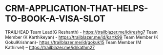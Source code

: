 # CRM-APPLICATION-THAT-HELPS-TO-BOOK-A-VISA-SLOT

TRAILHEAD
Team Lead(G Reshanth)   - https://trailblazer.me/id/reshg7
  Team Member (K Karthikeyan) - https://trailblazer.me/id/kartk99
  Team Member (K GokulKrishnan)- https://trailblazer.me/id/gokuk15
  Team Member (M Kathirvel) – https://trailblazer.me/id/kathm27

